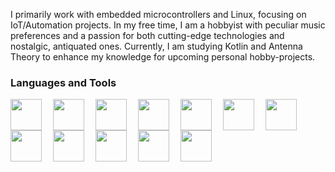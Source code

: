 I primarily work with embedded microcontrollers and Linux, focusing on IoT/Automation projects. In my free time, I am a hobbyist with peculiar music preferences and a passion for both cutting-edge technologies and nostalgic, antiquated ones. Currently, I am studying Kotlin and Antenna Theory to enhance my knowledge for upcoming personal hobby-projects.

### Languages and Tools
<img align="left" width="50px" style="padding-right:15px;" src="https://cdn.jsdelivr.net/gh/devicons/devicon/icons/c/c-plain.svg" />
<img align="left" width="50px" style="padding-right:15px;" src="https://cdn.jsdelivr.net/gh/devicons/devicon/icons/cplusplus/cplusplus-plain.svg" />
<img align="left" width="50px" style="padding-right:15px;" src="https://cdn.jsdelivr.net/gh/devicons/devicon/icons/python/python-original.svg" />
<img align="left" width="50px" style="padding-right:15px;" src="https://cdn.jsdelivr.net/gh/devicons/devicon/icons/lua/lua-plain-wordmark.svg" />
<img align="left" width="50px" style="padding-right:15px;" src="https://cdn.jsdelivr.net/gh/devicons/devicon/icons/julia/julia-original.svg" />
<img align="left" width="50px" style="padding-right:15px;" src="https://cdn.jsdelivr.net/gh/devicons/devicon/icons/arduino/arduino-original.svg" />
<img align="left" width="50px" style="padding-right:15px;" src="https://cdn.jsdelivr.net/gh/devicons/devicon/icons/linux/linux-original.svg" />          
<img align="left" width="50px" style="padding-right:15px;" src="https://cdn.jsdelivr.net/gh/devicons/devicon/icons/bash/bash-plain.svg" />

<img align="left" width="50px" style="padding-right:15px;" src="https://cdn.jsdelivr.net/gh/devicons/devicon/icons/git/git-original.svg" />
          
<img align="left" width="50px" style="padding-right:15px;" src="https://cdn.jsdelivr.net/gh/devicons/devicon/icons/flask/flask-original.svg" />
          
<img align="left" width="50px" style="padding-right:15px;" src="https://cdn.jsdelivr.net/gh/devicons/devicon/icons/sqlite/sqlite-original.svg" />
<img align="left" width="50px" style="padding-right:15px;" src="https://cdn.jsdelivr.net/gh/devicons/devicon/icons/docker/docker-plain.svg" />
          
